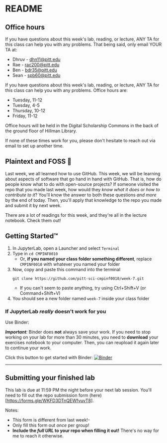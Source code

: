 # README

## Office hours

If you have questions about this week's lab, reading, or lecture, ANY TA for this class can help you with any problems. That being said, only email YOUR TA at:

* Dhruv - dhn11@pitt.edu
* Rae - rac200@pitt.edu
* Ben - bdr35@pitt.edu
* Sean - spb60@pitt.edu

If you have questions about this week's lab, reading, or lecture, ANY TA for this class can help you with any problems. Office hours are:

* Tuesday, 11-12
* Tuesday, 4-5
* Thursday, 10-12
* Friday, 11-12

Office hours will be held in the Digital Scholarship Commons in the back of the ground floor of Hillman Library.

If none of these times work for you, please don't hesitate to reach out via email to set up another time.

## Plaintext and FOSS :fox_face:

Last week, we all learned how to use GitHub. This week, we will be learning about aspects of software that go hand in hand with GitHub. That is, how do people know what to do with open-source projects? If someone visited the repo that you made last week, how would they _know what it does_ or _how to contribute to it_? You'll know the answer to both these questions _and more_ by the end of today. Then, you'll apply that knowledge to the repo you made and submit it by next week.

There are a lot of readings for this week, and they're all in the lecture notebook. Check them out!

## Getting Started™

1. In JupyterLab, open a Launcher and select `Terminal`
4. Type in `cd CMPINF0010`
    - Or, **if you named your class folder something different**, replace `CMPINF0010` with whatever you named your folder
5. Now, copy and paste this command into the terminal
    ```
    git clone https://github.com/pitt-sci-cmpinf0010/week-7.git
    ```
    - If you can't seem to paste anything, try using Ctrl+Shift+V (or Command+Shift+V)
6. You should see a new folder named `week-7` inside your class folder

### If JupyterLab _really_ doesn't work for you

Use Binder:

_**Important**:_ Binder does **not** always save your work. If you need to stop working on your lab for more than 30 minutes, you need to **download** your exercises notebook to your computer. Then, you can reupload it again later to continue your work.

Click this button to get started with Binder:
[![Binder](https://mybinder.org/badge_logo.svg)](https://mybinder.org/v2/gh/pitt-sci-cmpinf0010/week-7/master?urlpath=lab)

---

## Submitting your finished lab

This lab is due at 11:59 PM the night before your next lab session. You'll need to fill out the repo submission form (here)[https://forms.gle/WKFD3DTnQEWfvuvT8].

Notes: 
- This form is different from last week!-
- Only fill this form out _once_ per group! 
- **Include the _full URL_ to your repo when filling it out!** There's no way for me to reach it otherwise.
